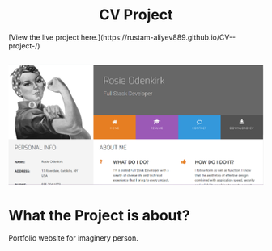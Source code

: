 <h1 align="center">CV Project</h1>
[View the live project here.](https://rustam-aliyev889.github.io/CV--project-/)
<h2 align="center"><img src="/cv_mp.png"></h2>

# What the Project is about? 
Portfolio website for imaginery person.
 